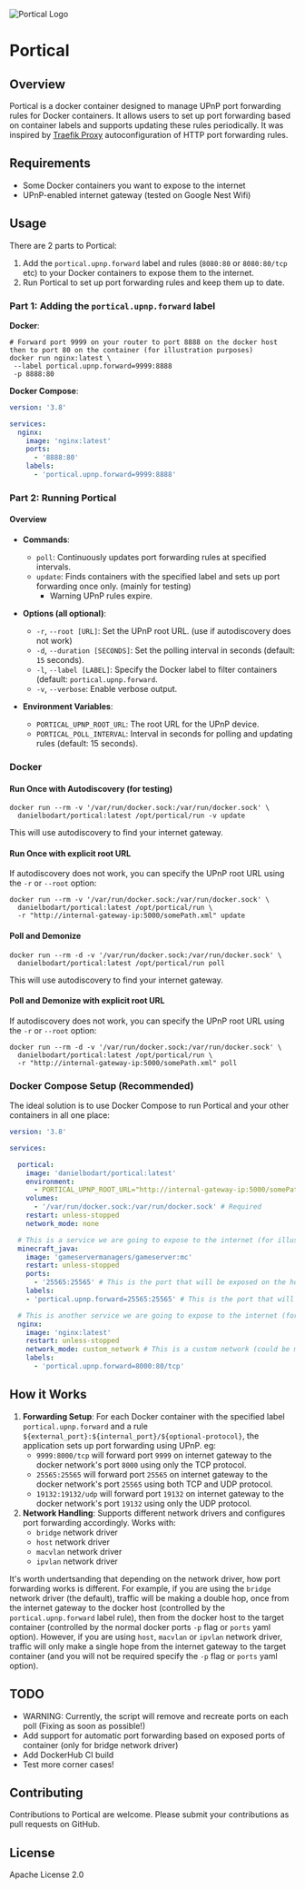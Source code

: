![Portical Logo](logo.png)

# Portical

## Overview
Portical is a docker container designed to manage UPnP port forwarding rules for Docker containers. 
It allows users to set up port forwarding based on container labels and supports updating these rules periodically.
It was inspired by [Traefik Proxy](https://traefik.io/traefik/) autoconfiguration of HTTP port forwarding rules.

## Requirements
- Some Docker containers you want to expose to the internet
- UPnP-enabled internet gateway (tested on Google Nest Wifi)

## Usage
There are 2 parts to Portical:

1. Add the `portical.upnp.forward` label and rules (`8080:80` or `8080:80/tcp` etc) to your Docker containers to expose them to the internet.
2. Run Portical to set up port forwarding rules and keep them up to date.

### Part 1: Adding the `portical.upnp.forward` label
**Docker**:

```shell
# Forward port 9999 on your router to port 8888 on the docker host then to port 80 on the container (for illustration purposes)
docker run nginx:latest \
 --label portical.upnp.forward=9999:8888 
 -p 8888:80
```

**Docker Compose**:

```yaml
version: '3.8'

services:
  nginx: 
    image: 'nginx:latest'
    ports: 
      - '8888:80'
    labels:
      - 'portical.upnp.forward=9999:8888'
```

### Part 2: Running Portical

#### Overview

- **Commands**:
   - `poll`: Continuously updates port forwarding rules at specified intervals.
   - `update`: Finds containers with the specified label and sets up port forwarding once only.  (mainly for testing)
     - Warning UPnP rules expire.

- **Options (all optional)**:
   - `-r`, `--root [URL]`: Set the UPnP root URL. (use if autodiscovery does not work)
   - `-d`, `--duration [SECONDS]`: Set the polling interval in seconds (default: `15` seconds).
   - `-l`, `--label [LABEL]`: Specify the Docker label to filter containers (default: `portical.upnp.forward`.
   - `-v`, `--verbose`: Enable verbose output.

- **Environment Variables**:
   - `PORTICAL_UPNP_ROOT_URL`: The root URL for the UPnP device.
   - `PORTICAL_POLL_INTERVAL`: Interval in seconds for polling and updating rules (default: 15 seconds).

### Docker

#### Run Once with Autodiscovery (for testing)

```shell
docker run --rm -v '/var/run/docker.sock:/var/run/docker.sock' \
  danielbodart/portical:latest /opt/portical/run -v update
```

This will use autodiscovery to find your internet gateway. 

#### Run Once with explicit root URL

If autodiscovery does not work, you can specify the UPnP root 
URL using the `-r` or `--root` option:

```shell
docker run --rm -v '/var/run/docker.sock:/var/run/docker.sock' \
  danielbodart/portical:latest /opt/portical/run \
  -r "http://internal-gateway-ip:5000/somePath.xml" update
```

#### Poll and Demonize

```shell
docker run --rm -d -v '/var/run/docker.sock:/var/run/docker.sock' \
  danielbodart/portical:latest /opt/portical/run poll
```

This will use autodiscovery to find your internet gateway.

#### Poll and Demonize with explicit root URL

If autodiscovery does not work, you can specify the UPnP root
URL using the `-r` or `--root` option:

```shell
docker run --rm -d -v '/var/run/docker.sock:/var/run/docker.sock' \
  danielbodart/portical:latest /opt/portical/run \
  -r "http://internal-gateway-ip:5000/somePath.xml" poll
```


### Docker Compose Setup (Recommended)

The ideal solution is to use Docker Compose to run Portical and your other containers in all one place:

```yaml
version: '3.8'

services:

  portical:
    image: 'danielbodart/portical:latest'
    environment:
      - PORTICAL_UPNP_ROOT_URL="http://internal-gateway-ip:5000/somePath.xml" # Optional
    volumes:
      - '/var/run/docker.sock:/var/run/docker.sock' # Required
    restart: unless-stopped
    network_mode: none

  # This is a service we are going to expose to the internet (for illustration purposes only)
  minecraft_java: 
    image: 'gameservermanagers/gameserver:mc'
    restart: unless-stopped
    ports: 
      - '25565:25565' # This is the port that will be exposed on the host (when in bridge network mode)
    labels:
    - 'portical.upnp.forward=25565:25565' # This is the port that will be exposed on your router

  # This is another service we are going to expose to the internet (for illustration purposes only)
  nginx: 
    image: 'nginx:latest'
    restart: unless-stopped
    network_mode: custom_network # This is a custom network (could be macvlan or ipvlan), notice no ports are needed
    labels:
      - 'portical.upnp.forward=8000:80/tcp'
```


## How it Works
1. **Forwarding Setup**: For each Docker container with the specified label `portical.upnp.forward` and a rule `${external_port}:${internal_port}/${optional-protocol}`, the application sets up port forwarding using UPnP. eg:
    - `9999:8000/tcp` will forward port `9999` on internet gateway to the docker network's port `8000` using only the TCP protocol.
    - `25565:25565` will forward port `25565` on internet gateway to the docker network's port `25565` using both TCP and UDP protocol.
    - `19132:19132/udp` will forward port `19132` on internet gateway to the docker network's port `19132` using only the UDP protocol.
2. **Network Handling**: Supports different network drivers and configures port forwarding accordingly. Works with:
    - `bridge` network driver
    - `host` network driver
    - `macvlan` network driver
    - `ipvlan` network driver

It's worth undertsanding that depending on the network driver, how port forwarding works is different. 
For example, if you are using the `bridge` network driver (the default), traffic will be making a double hop, once from
the internet gateway to the docker host (controlled by the `portical.upnp.forward` label rule), then from the docker host to 
the target container (controlled by the normal docker ports `-p` flag or `ports` yaml option).
However, if you are using `host`, `macvlan` or `ipvlan` network driver, traffic will only make a single hope from the 
internet gateway to the target container (and you will not be required specify the `-p` flag or `ports` yaml option).

## TODO

* WARNING: Currently, the script will remove and recreate ports on each poll (Fixing as soon as possible!)
* Add support for automatic port forwarding based on exposed ports of container (only for bridge network driver)
* Add DockerHub CI build
* Test more corner cases!


## Contributing
Contributions to Portical are welcome. Please submit your contributions as pull requests on GitHub.

## License
Apache License 2.0
